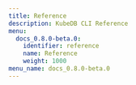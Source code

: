 ```yaml
---
title: Reference
description: KubeDB CLI Reference
menu:
  docs_0.8.0-beta.0:
    identifier: reference
    name: Reference
    weight: 1000
menu_name: docs_0.8.0-beta.0
---
```


